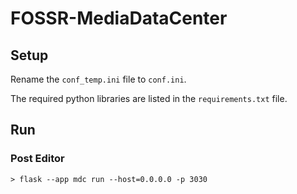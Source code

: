 # FOSSR-MediaDataCenter

## Setup

Rename the `conf_temp.ini` file to `conf.ini`. 

The required python libraries are listed in the `requirements.txt` file.

## Run

### Post Editor

```
> flask --app mdc run --host=0.0.0.0 -p 3030 
```
